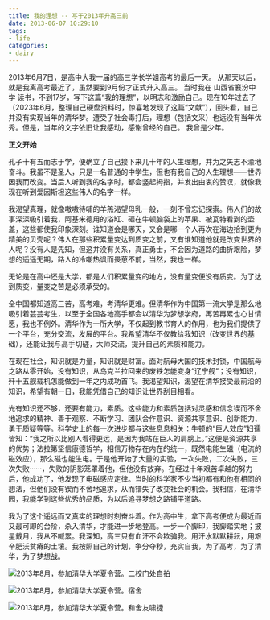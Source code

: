 ```yaml
---
title: 我的理想 -- 写于2013年升高三前
date: 2013-06-07 10:29:10
tags:
- life
categories:
- dairy
---
```


2013年6月7日，是高中大我一届的高三学长学姐高考的最后一天。
从那天以后，就是我离高考最近了，虽然要到9月份才正式升入高三。
当时我在 山西省襄汾中学 读书，不到17岁，写下这篇“我的理想”，以明志和激励自己。现在10年过去了（2023年6月，整理自己硬盘资料时，惊喜地发现了这篇“文献”），回头看，自己并没有实现当年的清华梦。遭受了社会毒打后，理想（包括文采）也远没有当年优秀。但是，当年的文字依旧让我感动，感谢曾经的自己。
我曾是少年。

**正文开始**

孔子十有五而志于学，便确立了自己接下来几十年的人生理想，并为之矢志不渝地奋斗。我虽不是圣人，只是一名普通的中学生，但也有我自己的人生理想——世界因我而改变。当后人听到我的名字时，都会竖起拇指，并发出由衷的赞叹，就像我现在听到爱因斯坦这些伟人的名字一样。

我渴望真理，就像嗷嗷待哺的羊羔渴望母乳一般，一刻不曾忘记探索。伟人们的故事深深吸引着我，阿基米德用的浴缸、砸在牛顿脑袋上的苹果、被瓦特看到的壶盖，这些都使我印象深刻。谁知道会是哪天，又会是哪一个人再次在海边拾到更为精美的贝壳呢？伟人在那些积累量变达到质变之前，又有谁知道他就是改变世界的人呢？没有人是先知，但这并没有关系，真正勇士，不会因为道路的曲折艰险，梦想的遥遥无期，路人的冷嘲热讽而畏葸不前，当然，我也一样。 

无论是在高中还是大学，都是人们积累量变的地方，没有量变便没有质变。为了达到质变，量变之苦是必须承受的。

全中国都知道高三苦，高考难，考清华更难。但清华作为中国第一流大学是那么地吸引着芸芸考生，以至于全国各地高手都会以清华为梦想学府，再苦再累也心甘情愿，我也不例外。清华作为一所大学，不仅起到教书育人的作用，也为我们提供了一个平台，充分交流，发展的平台。我希望清华不仅教给我知识（改变世界的基础），还能让我与高手切磋，大师交流，提升自己的素质和能力。

在现在社会，知识就是力量，知识就是财富。面对航母大国的技术封锁，中国航母之路从零开始，没有知识，从乌克兰拉回来的废铁怎能变身“辽宁舰”；没有知识，歼十五舰载机怎能做到一年之内成功首飞。我渴望知识，渴望在清华接受最前沿的知识，希望有朝一日，我能凭借自己的知识让世界刮目相看。

光有知识还不够，还要有能力，素质。这些能力和素质包括对灵感和信念锲而不舍地追求的精神、善于观察、不断学习、团队合作意识、资源共享意识、创新能力、勇于质疑等等。科学史上的每一次进步都与这些息息相关：牛顿的“巨人效应”妇孺皆知：“我之所以比别人看得更远，是因为我站在巨人的肩膀上。”这便是资源共享的优势；法拉第坚信康德哲学，相信万物存在内在的统一，既然电能生磁（电流的磁效应），那么磁也能生电。于是他开始了大量的实验，一次失败，二次失败，三次失败······，失败的阴影笼罩着他，但他没有放弃。在经过十年艰苦卓越的努力后，他成功了，他发现了电磁感应定律。当时的科学家不少当初都有和他有相同的想法，但他们没有锲而不舍地追求，从而错失了改变社会的机会。我相信，在清华园，我能学到这些优秀的品质，为以后追寻梦想之路铺平道路。

我为了这个遥远而又真实的理想时刻奋斗着。作为高中生，拿下高考便成为最近而又最可即的台阶，杀入清华，才能进一步地登高。一步一个脚印，我脚踏实地；披星戴月，我从不喊累。我深知，高三只有血汗不会欺骗我。用汗水默默耕耘，用艰辛肥沃贫瘠的土壤。我按照自己的计划，争分夺秒，充实自我，为了高考，为了清华，为了梦想战。

![2013年8月，参加清华大学夏令营。二校门处自拍](/images/Beijing/THU-2013.JPG)

![2013年8月，参加清华大学夏令营。宿舍](/images/Beijing/THU-2013-dorm.JPG)

![2013年8月，参加清华大学夏令营。和舍友啸捷](/images/Beijing/THU-2013-xiaojie.JPG)